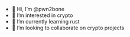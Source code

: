 - 👋 Hi, I’m @pwn2bone
- 👀 I’m interested in crypto
- 🌱 I’m currently learning rust
- 💞️ I’m looking to collaborate on crypto projects

<!---
pwn2bone/pwn2bone is a ✨ special ✨ repository because its `README.md` (this file) appears on your GitHub profile.
You can click the Preview link to take a look at your changes.
--->
